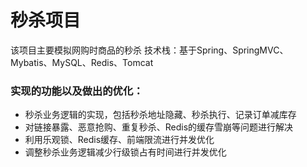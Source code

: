 # 秒杀项目
该项目主要模拟网购时商品的秒杀
技术栈：基于Spring、SpringMVC、Mybatis、MySQL、Redis、Tomcat



### 实现的功能以及做出的优化：

- 秒杀业务逻辑的实现，包括秒杀地址隐藏、秒杀执行、记录订单减库存
- 对链接暴露、恶意抢购、重复秒杀、Redis的缓存雪崩等问题进行解决
- 利用乐观锁、Redis缓存、前端限流进行并发优化
- 调整秒杀业务逻辑减少行级锁占有时间进行并发优化

